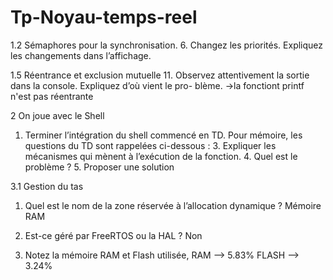 # Tp-Noyau-temps-reel

1.2 Sémaphores pour la synchronisation.
6. Changez les priorités. Expliquez les changements dans l’affichage.

1.5 Réentrance et exclusion mutuelle
11. Observez attentivement la sortie dans la console. Expliquez d’où vient le pro-
blème.
->la fonctiont printf n'est pas réentrante 


2 On joue avec le Shell

1. Terminer l’intégration du shell commencé en TD. Pour mémoire, les questions
du TD sont rappelées ci-dessous :
	3. Expliquer les mécanismes qui mènent à l’exécution de la fonction.
	4. Quel est le problème ?
	5. Proposer une solution


3.1 Gestion du tas

1. Quel est le nom de la zone réservée à l’allocation dynamique ?
	Mémoire RAM

2. Est-ce géré par FreeRTOS ou la HAL ?
	Non

4. Notez la mémoire RAM et Flash utilisée,
	RAM --> 5.83%
	FLASH --> 3.24%
